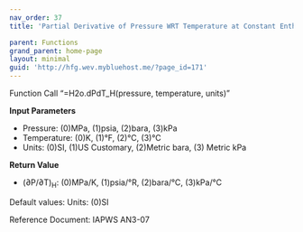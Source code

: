 ```yaml
---
nav_order: 37
title: 'Partial Derivative of Pressure WRT Temperature at Constant Enthalpy f(P, T)'

parent: Functions
grand_parent: home-page
layout: minimal
guid: 'http://hfg.wev.mybluehost.me/?page_id=171'
---
```


Function Call “=H2o.dPdT\_H(pressure, temperature, units)”

**Input Parameters**

- Pressure: (0)MPa, (1)psia, (2)bara, (3)kPa
- Temperature: (0)K, (1)°F, (2)°C, (3)°C
- Units: (0)SI, (1)US Customary, (2)Metric bara, (3) Metric kPa

**Return Value**

- (∂P/∂T)<sub>H</sub>: (0)MPa/K, (1)psia/°R, (2)bara/°C, (3)kPa/°C

Default values: Units: (0)SI

Reference Document: IAPWS AN3-07